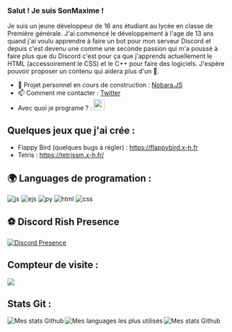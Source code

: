 ### Salut ! Je suis SonMaxime !

Je suis un jeune développeur de 16 ans étudiant au lycée en classe de Première générale.
J'ai commencé le développement à l'age de 13 ans quand j'ai voulu apprendre à faire un bot pour mon serveur Discord et depuis c'est devenu une comme une seconde passion qui m'a poussé à faire plus que du Discord c'est pour ça que j'apprends actuellement le HTML (accessoirement le CSS) et le C++ pour faire des logiciels.
J'espère pouvoir proposer un contenu qui aidera plus d'un 🙂.

- 🔭 Projet personnel en cours de construction : [Nobara.JS](https://github.com/SonMaxime/Nobara.JS)
- 📫 Comment me contacter : [Twitter](https://twitter.com/SonMaxime_)
- Avec quoi je programe ? : <img alt="vscode" width="25px" src="https://upload.wikimedia.org/wikipedia/commons/thumb/9/9a/Visual_Studio_Code_1.35_icon.svg/512px-Visual_Studio_Code_1.35_icon.svg.png"/>

## Quelques jeux que j'ai crée : 
- Flappy Bird (quelques bugs à régler) : https://flappybird.x-h.fr
- Tetris : https://tetrissm.x-h.fr/

## 🌍 Languages de programation :
<p>
  <img alt="js" src="https://img.shields.io/badge/-Javascript-FFEE00?style=flat-square&logo=javascript&logoColor=black" />
  <img alt="ejs" src="https://img.shields.io/badge/-EJS-FFEE00?style=flat-square&logo=javascript&logoColor=black" />
  <img alt="py" src="https://img.shields.io/badge/-Python-168BFA?style=flat-square&logo=python&logoColor=black" />
  <img alt="html" src="https://img.shields.io/badge/-HTML-FF8300?style=flat-square&logo=html5&logoColor=white" />
  <img alt="css" src="https://img.shields.io/badge/-CSS-blue?style=flat-square&logo=css&logoColor=blue" />
</p>

## ⚽ Discord Rish Presence
[![Discord Presence](https://lanyard-profile-readme.vercel.app/api/492402867953467392)](https://discord.com/users/492402867953467392)
  
## Compteur de visite :
<p align="left"> 
  <img src="https://profile-counter.glitch.me/SonMaxime/count.svg" />
</p>

## Stats Git :

<img align="left" alt="Mes stats Github" src="https://github-readme-stats.vercel.app/api?username=SonMaxime&show_icons=true&hide_border=true" />
<img align="left" alt="Mes languages les plus utilisés" src="https://github-readme-stats.vercel.app/api/top-langs?username=sonmaxime&show_icons=true&theme=tokyonight&layout=compact" />
<img align="left" alt="Mes stats Github" src="https://github-profile-trophy.vercel.app/?username=SonMaxime&theme=dracula" />
